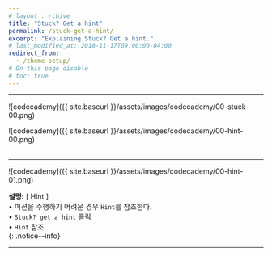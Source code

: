 ```yaml
---
# layout : rchive
title: "Stuck? Get a hint"
permalink: /stuck-get-a-hint/
excerpt: "Explaining Stuck? Get a hint."
# last_modified_at: 2018-11-17T09:00:00-04:00
redirect_from:
  - /theme-setup/
# On this page disable
# toc: true
---
```

    
    
    
<hr/>

![codecademy]({{ site.baseurl }}/assets/images/codecademy/00-stuck-00.png)    

![codecademy]({{ site.baseurl }}/assets/images/codecademy/00-hint-00.png)    
<br>
<hr/>

![codecademy]({{ site.baseurl }}/assets/images/codecademy/00-hint-01.png)    

**설명:** [ Hint ]   
• 미션을 수행하기 어려운 경우 `Hint`를 참조한다.    
• `Stuck? get a hint` 클릭    
• `Hint` 참조    
{: .notice--info}



<hr/>    
<br>    